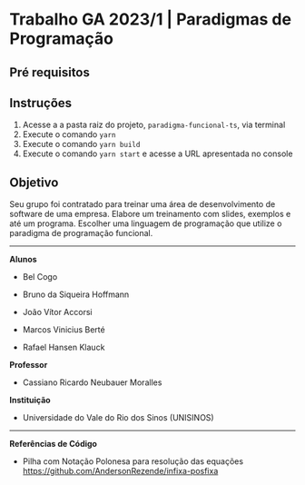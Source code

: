 # Trabalho GA 2023/1 | Paradigmas de Programação

## Pré requisitos

## Instruções

1. Acesse a a pasta raiz do projeto, `paradigma-funcional-ts`, via terminal
1. Execute o comando `yarn`
1. Execute o comando `yarn build`
1. Execute o comando `yarn start` e acesse a URL apresentada no console

## Objetivo

Seu grupo foi contratado para treinar uma área de desenvolvimento de software de uma empresa. Elabore um treinamento com slides, exemplos e até um programa. Escolher uma linguagem de programação que utilize o paradigma de programação funcional.

___

**Alunos**

- Bel Cogo

- Bruno da Siqueira Hoffmann

- João Vítor Accorsi

- Marcos Vinicius Berté

- Rafael Hansen Klauck

**Professor**

- Cassiano Ricardo Neubauer Moralles

**Instituição**

- Universidade do Vale do Rio dos Sinos (UNISINOS)

___

**Referências de Código**

- Pilha com Notação Polonesa para resolução das equações
https://github.com/AndersonRezende/infixa-posfixa
